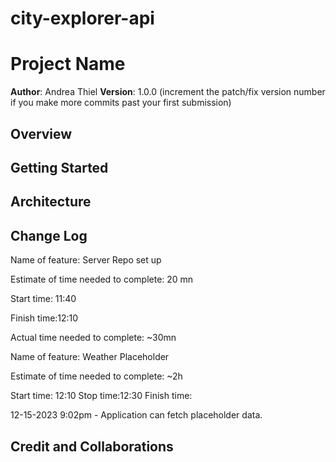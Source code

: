 # city-explorer-api

# Project Name

**Author**: Andrea Thiel
**Version**: 1.0.0 (increment the patch/fix version number if you make more commits past your first submission)

## Overview
<!-- Provide a high level overview of what this application is and why you are building it, beyond the fact that it's an assignment for this class. (i.e. What's your problem domain?) -->

## Getting Started
<!-- What are the steps that a user must take in order to build this app on their own machine and get it running? -->

## Architecture
<!-- Provide a detailed description of the application design. What technologies (languages, libraries, etc) you're using, and any other relevant design information. -->

## Change Log

Name of feature: Server Repo set up

Estimate of time needed to complete: 20 mn

Start time: 11:40

Finish time:12:10

Actual time needed to complete: ~30mn

Name of feature: Weather Placeholder

Estimate of time needed to complete: ~2h

Start time: 12:10
Stop time:12:30
Finish time:

12-15-2023 9:02pm - Application can fetch placeholder data.


## Credit and Collaborations
